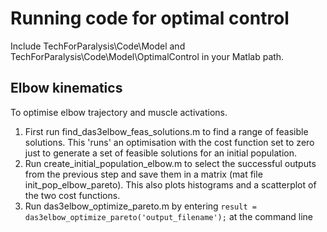 # Running code for optimal control

Include TechForParalysis\Code\Model and TechForParalysis\Code\Model\OptimalControl in your Matlab path.

## Elbow kinematics

To optimise elbow trajectory and muscle activations.

1. First run find_das3elbow_feas_solutions.m to find a range of feasible solutions. This 'runs' an optimisation with the cost function set to zero just to generate a set of feasible solutions for an initial population.
2. Run create_initial_population_elbow.m to select the successful outputs from the previous step and save them in a matrix (mat file init_pop_elbow_pareto). This also plots histograms and a scatterplot of the two cost functions.
3. Run das3elbow_optimize_pareto.m by entering ```result = das3elbow_optimize_pareto('output_filename');``` at the command line

